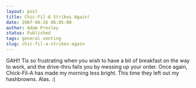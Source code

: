 ```yaml
---
layout: post
title: Chic-Fil-A Strikes Again!
date: 2007-06-26 06:05:00
author: Adam Presley
status: Published
tags: general venting
slug: chic-fil-a-strikes-again
---
```

GAH!! Tis so frustrating when you wish to have a bit of breakfast on the
way to work, and the drive-thru fails you by messing up your order. Once
again, Chick-Fil-A has made my morning less bright. This time they left
out my hashbrowns. Alas. :(
